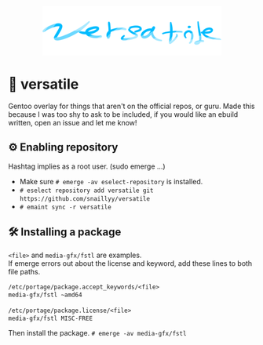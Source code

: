 <p align="center">
  <img src="versatile.png" alt="Repository's logo, versatile; supposed to look like a glassy theme but I'm not a great designer.">
</p>

# 🩵 versatile

Gentoo overlay for things that aren't on the official repos, or guru.
Made this because I was too shy to ask to be included, if you would like an ebuild written, open an issue and let me know!

## ⚙️ Enabling repository
Hashtag implies as a root user. (sudo emerge ...)
* Make sure `# emerge -av eselect-repository` is installed.
* `# eselect repository add versatile git https://github.com/snaillyy/versatile`
* `# emaint sync -r versatile`

## 🛠️ Installing a package
`<file>` and `media-gfx/fstl` are examples. \
If emerge errors out about the license and keyword, add these lines to both file paths.
```
/etc/portage/package.accept_keywords/<file>
media-gfx/fstl ~amd64

/etc/portage/package.license/<file>
media-gfx/fstl MISC-FREE
```

Then install the package.
`# emerge -av media-gfx/fstl`
